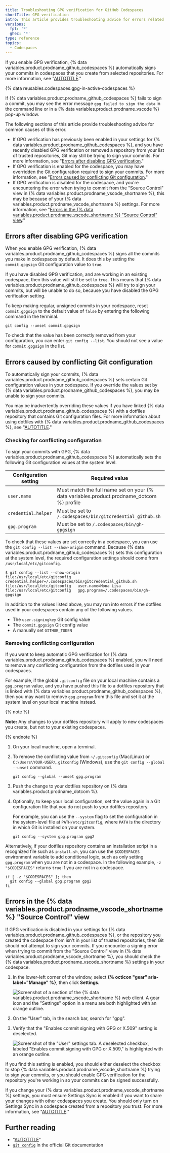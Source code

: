 ```yaml
---
title: Troubleshooting GPG verification for GitHub Codespaces
shortTitle: GPG verification
intro: This article provides troubleshooting advice for errors related to signing your commits in codespaces.
versions:
  fpt: '*'
  ghec: '*'
type: reference
topics:
  - Codespaces
---
```


If you enable GPG verification, {% data variables.product.prodname_github_codespaces %} automatically signs your commits in codespaces that you create from selected repositories. For more information, see "[AUTOTITLE](/codespaces/managing-your-codespaces/managing-gpg-verification-for-github-codespaces)."

{% data reusables.codespaces.gpg-in-active-codespaces %}

If {% data variables.product.prodname_github_codespaces %} fails to sign a commit, you may see the error message `gpg failed to sign the data` in the command line or in a {% data variables.product.prodname_vscode %} pop-up window.

The following sections of this article provide troubleshooting advice for common causes of this error.

- If GPG verification has previously been enabled in your settings for {% data variables.product.prodname_github_codespaces %}, and you have recently disabled GPG verification or removed a repository from your list of trusted repositories, Git may still be trying to sign your commits. For more information, see "[Errors after disabling GPG verification](#errors-after-disabling-gpg-verification)."
- If GPG verification is enabled for the codespace, you may have overridden the Git configuration required to sign your commits. For more information, see "[Errors caused by conflicting Git configuration](#errors-caused-by-conflicting-git-configuration)."
- If GPG verification is disabled for the codespace, and you're encountering the error when trying to commit from the "Source Control" view in {% data variables.product.prodname_vscode_shortname %}, this may be because of your {% data variables.product.prodname_vscode_shortname %} settings. For more information, see "[Errors in the {% data variables.product.prodname_vscode_shortname %} "Source Control" view](#errors-in-the-vs-code-source-control-view)."

## Errors after disabling GPG verification

When you enable GPG verification, {% data variables.product.prodname_github_codespaces %} signs all the commits you make in codespaces by default. It does this by setting the `commit.gpgsign` Git configuration value to `true`.

If you have disabled GPG verification, and are working in an existing codespace, then this value will still be set to `true`. This means that {% data variables.product.prodname_github_codespaces %} will try to sign your commits, but will be unable to do so, because you have disabled the GPG verification setting.

To keep making regular, unsigned commits in your codespace, reset `commit.gpgsign` to the default value of `false` by entering the following command in the terminal.

```shell copy
git config --unset commit.gpgsign
```

To check that the value has been correctly removed from your configuration, you can enter `git config --list`. You should not see a value for `commit.gpgsign` in the list.

## Errors caused by conflicting Git configuration

To automatically sign your commits, {% data variables.product.prodname_github_codespaces %} sets certain Git configuration values in your codespace. If you override the values set by {% data variables.product.prodname_github_codespaces %}, you may be unable to sign your commits.

You may be inadvertently overriding these values if you have linked {% data variables.product.prodname_github_codespaces %} with a dotfiles repository that contains Git configuration files. For more information about using dotfiles with {% data variables.product.prodname_github_codespaces %}, see "[AUTOTITLE](/codespaces/customizing-your-codespace/personalizing-github-codespaces-for-your-account#dotfiles)."

### Checking for conflicting configuration

To sign your commits with GPG, {% data variables.product.prodname_github_codespaces %} automatically sets the following Git configuration values at the system level.

| Configuration setting | Required value |
| --------------------- | -------------- |
| `user.name` | Must match the full name set on your {% data variables.product.prodname_dotcom %} profile |
| `credential.helper` | Must be set to `/.codespaces/bin/gitcredential_github.sh` |
| `gpg.program` | Must be set to `/.codespaces/bin/gh-gpgsign` |

To check that these values are set correctly in a codespace, you can use the `git config --list --show-origin` command. Because {% data variables.product.prodname_github_codespaces %} sets this configuration at the system level, the required configuration settings should come from `/usr/local/etc/gitconfig`.

```shell
$ git config --list --show-origin
file:/usr/local/etc/gitconfig   credential.helper=/.codespaces/bin/gitcredential_github.sh
file:/usr/local/etc/gitconfig   user.name=Mona Lisa
file:/usr/local/etc/gitconfig   gpg.program=/.codespaces/bin/gh-gpgsign
```

In addition to the values listed above, you may run into errors if the dotfiles used in your codespaces contain any of the following values.

- The `user.signingkey` Git config value
- The `commit.gpgsign` Git config value
- A manually set `GITHUB_TOKEN`

### Removing conflicting configuration

If you want to keep automatic GPG verification for {% data variables.product.prodname_github_codespaces %} enabled, you will need to remove any conflicting configuration from the dotfiles used in your codespaces.

For example, if the global `.gitconfig` file on your local machine contains a `gpg.program` value, and you have pushed this file to a dotfiles repository that is linked with {% data variables.product.prodname_github_codespaces %}, then you may want to remove `gpg.program` from this file and set it at the system level on your local machine instead.

{% note %}

**Note:** Any changes to your dotfiles repository will apply to new codespaces you create, but not to your existing codespaces.

{% endnote %}

1. On your local machine, open a terminal.
1. To remove the conflicting value from `~/.gitconfig` (Mac/Linux) or `C:\Users\YOUR-USER\.gitconfig` (Windows), use the `git config --global --unset` command.

   ```shell
   git config --global --unset gpg.program
   ```

1. Push the change to your dotfiles repository on {% data variables.product.prodname_dotcom %}.
1. Optionally, to keep your local configuration, set the value again in a Git configuration file that you do not push to your dotfiles repository.

   For example, you can use the `--system` flag to set the configuration in the system-level file at `PATH/etc/gitconfig`, where `PATH` is the directory in which Git is installed on your system.

   ```shell
   git config --system gpg.program gpg2
   ```

Alternatively, if your dotfiles repository contains an installation script in a recognized file such as `install.sh`, you can use the `$CODESPACES` environment variable to add conditional logic, such as only setting `gpg.program` when you are not in a codespace. In the following example, `-z "$CODESPACES"` returns `true` if you are not in a codespace.

```shell copy
if [ -z "$CODESPACES" ]; then
  git config --global gpg.program gpg2
fi
```

## Errors in the {% data variables.product.prodname_vscode_shortname %} "Source Control" view

If GPG verification is disabled in your settings for {% data variables.product.prodname_github_codespaces %}, or the repository you created the codespace from isn't in your list of trusted repositories, then Git should not attempt to sign your commits. If you encounter a signing error when trying to commit from the "Source Control" view in {% data variables.product.prodname_vscode_shortname %}, you should check the {% data variables.product.prodname_vscode_shortname %} settings in your codespace.

1. In the lower-left corner of the window, select **{% octicon "gear" aria-label="Manage" %}**, then click **Settings**.

   ![Screenshot of a section of the {% data variables.product.prodname_vscode_shortname %} web client. A gear icon and the "Settings" option in a menu are both highlighted with an orange outline.](/assets/images/help/codespaces/vscode-settings.png)

1. On the "User" tab, in the search bar, search for "gpg".
1. Verify that the "Enables commit signing with GPG or X.509" setting is deselected.

   ![Screenshot of the "User" settings tab. A deselected checkbox, labeled "Enables commit signing with GPG or X.509," is highlighted with an orange outline.](/assets/images/help/codespaces/gpg-vscode-setting.png)

If you find this setting is enabled, you should either deselect the checkbox to stop {% data variables.product.prodname_vscode_shortname %} trying to sign your commits, or you should enable GPG verification for the repository you're working in so your commits can be signed successfully.

If you change your {% data variables.product.prodname_vscode_shortname %} settings, you must ensure Settings Sync is enabled if you want to share your changes with other codespaces you create. You should only turn on Settings Sync in a codespace created from a repository you trust. For more information, see "[AUTOTITLE](/codespaces/customizing-your-codespace/personalizing-github-codespaces-for-your-account#settings-sync)."

## Further reading

- "[AUTOTITLE](/authentication/managing-commit-signature-verification/about-commit-signature-verification)"
- [`git config`](https://git-scm.com/docs/git-config) in the official Git documentation
